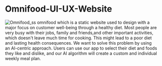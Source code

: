 # Omnifood-UI-UX-Website
![Omnifood_ss](https://user-images.githubusercontent.com/78474787/165895480-1b1a10d4-a988-4d7a-9049-c40e572bb16a.png)
omnifood which is a static website used to design with a major focus on customer well-being through a healthy diet.
Most people are very busy with their jobs, family and friends,and other important activities, which doesn't leave much time for cooking. 
This might lead to a poor diet and lasting health consequences. We want to solve this problem by using an AI-centric approach. 
Users can use our app to select their diet and foods they like and dislike, and our AI algorithm will create a custom and individual 
weekly meal plan.
